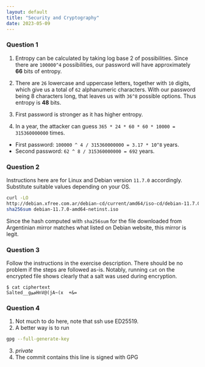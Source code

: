 ```yaml
---
layout: default
title: "Security and Cryptography"
date: 2023-05-09
---
```


### Question 1
1. Entropy can be calculated by taking log base 2 of possibilities. Since there
   are `100000^4` possibilities, our password will have approximately __66__
   bits of entropy.

2. There are `26` lowercase and uppercase letters, together with `10` digits,
   which give us a total of `62` alphanumeric characters. With our password
   being 8 characters long, that leaves us with `36^8` possible options. Thus
   entropy is __48__ bits.

3. First password is stronger as it has higher entropy.

4. In a year, the attacker can guess `365 * 24 * 60 * 60 * 10000 = 315360000000` 
times.
  * First password: `100000 ^ 4 / 315360000000 = 3.17 * 10^8` years.
  * Second password: `62 ^ 8 / 315360000000 = 692` years.

### Question 2
Instructions here are for Linux and Debian version `11.7.0` accordingly. Substitute
suitable values depending on your OS.
```bash
curl -LO
http://debian.xfree.com.ar/debian-cd/current/amd64/iso-cd/debian-11.7.0-amd64-netinst.iso
sha256sum debian-11.7.0-amd64-netinst.iso
```
Since the hash computed with `sha256sum` for the file downloaded from
Argentinian mirror matches what listed on Debian website, this mirror is legit.

### Question 3
Follow the instructions in the exercise description. There should be no problem
if the steps are followed as-is. Notably, running `cat` on the encrypted file
shows clearly that a salt was used during encryption.
```
$ cat ciphertext
Salted__gٯܤHnV@(jA~(x  +&=
```

### Question 4
1. Not much to do here, note that ssh use ED25519.
2. A better way is to run
```bash
gpg --full-generate-key
```
3. _private_
4. The commit contains this line is signed with GPG
